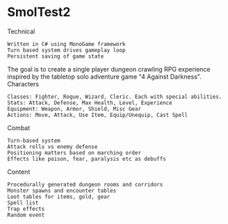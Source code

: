 # SmolTest2

Technical

    Written in C# using MonoGame framework
    Turn based system drives gameplay loop
    Persistent saving of game state

The goal is to create a single player dungeon crawling RPG experience inspired by the tabletop solo adventure game "4 Against Darkness".
Characters

    Classes: Fighter, Rogue, Wizard, Cleric. Each with special abilities.
    Stats: Attack, Defense, Max Health, Level, Experience
    Equipment: Weapon, Armor, Shield, Misc Gear
    Actions: Move, Attack, Use Item, Equip/Unequip, Cast Spell

Combat

    Turn-based system
    Attack rolls vs enemy defense
    Positioning matters based on marching order
    Effects like poison, fear, paralysis etc as debuffs

Content

    Procedurally generated dungeon rooms and corridors
    Monster spawns and encounter tables
    Loot tables for items, gold, gear
    Spell list
    Trap effects
    Random event
